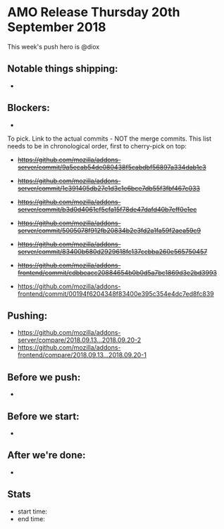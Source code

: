 # AMO Release Thursday 20th September 2018

This week's push hero is @diox

## Notable things shipping:

*

## Blockers:

*

To pick. Link to the actual commits - NOT the merge commits. This list needs
to be in chronological order, first to cherry-pick on top:

* ~~https://github.com/mozilla/addons-server/commit/9a5ecab54de080438f5cabdbf56897a334dab1c3~~
* ~~https://github.com/mozilla/addons-server/commit/1c391405db27e1d3c1e6bce7db55f3fbf467c033~~
* ~~https://github.com/mozilla/addons-server/commit/b3d0d4061cf5cfa15f78de47dafd40b7eff0e1ec~~
* ~~https://github.com/mozilla/addons-server/commit/5005078f912fb20834b2e3fd2a1fa59f2aea59c9~~
* ~~https://github.com/mozilla/addons-server/commit/83400b680d2929618fc137ccbba260e565750457~~

* ~~https://github.com/mozilla/addons-frontend/commit/cdbbeacc20884654b0b0d5a7bc1869d3e2bd3993~~
* https://github.com/mozilla/addons-frontend/commit/00194f6204348f83400e395c354e4dc7ed8fc839

## Pushing:

* https://github.com/mozilla/addons-server/compare/2018.09.13...2018.09.20-2
* https://github.com/mozilla/addons-frontend/compare/2018.09.13...2018.09.20-1


## Before we push:

*

## Before we start:

*

## After we're done:

*

## Stats

* start time:
* end time:

